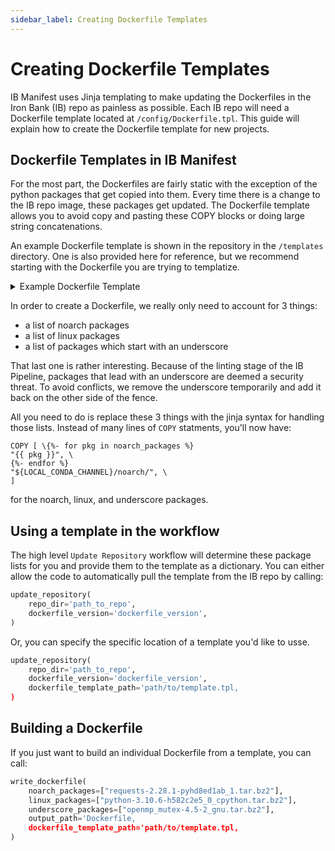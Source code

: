 ```yaml
---
sidebar_label: Creating Dockerfile Templates
---
```


# Creating Dockerfile Templates

IB Manifest uses Jinja templating to make updating the Dockerfiles in the Iron
Bank (IB) repo as painless as possible. Each IB repo will need a Dockerfile
template located at `/config/Dockerfile.tpl`. This guide will explain how to
create the Dockerfile template for new projects.

## Dockerfile Templates in IB Manifest

For the most part, the Dockerfiles are fairly static with the exception of the
python packages that get copied into them. Every time there is a change to the
IB repo image, these packages get updated. The Dockerfile template allows you
to avoid copy and pasting these COPY blocks or doing large string
concatenations.

An example Dockerfile template is shown in the repository in the `/templates`
directory. One is also provided here for reference, but we recommend starting
with the Dockerfile you are trying to templatize.

<details><summary>Example Dockerfile Template</summary>
<p>

```
ARG BASE_REGISTRY=registry1.dso.mil
ARG BASE_IMAGE=ironbank/opensource/metrostar/miniconda
ARG BASE_TAG=4.11.0

FROM ${BASE_REGISTRY}/${BASE_IMAGE}:${BASE_TAG}
WORKDIR /opt
ENV LOCAL_CONDA_CHANNEL="${WORKDIR}/local_channel"
USER root

RUN mkdir /home/${NB_USER} \
    && chown -R ${NB_USER}:${NB_USER} /home/${NB_USER}
RUN mkdir -p ${LOCAL_CONDA_CHANNEL} && chown -R ${NB_USER}:${NB_USER} ${LOCAL_CONDA_CHANNEL}

COPY --chown=${NB_USER}:${NB_USER} /config/channeldata.json ${LOCAL_CONDA_CHANNEL}/channeldata.json
COPY --chown=${NB_USER}:${NB_USER} /config/linux-64/repodata.json ${LOCAL_CONDA_CHANNEL}/linux-64/repodata.json
COPY --chown=${NB_USER}:${NB_USER} /config/noarch/repodata.json ${LOCAL_CONDA_CHANNEL}/noarch/repodata.json
RUN chown -R ${NB_USER}:${NB_USER} ${LOCAL_CONDA_CHANNEL}
RUN dnf update -y && dnf install -y bzip2 gcc


# noarch packages
COPY [ \{%- for pkg in noarch_packages %}
"{{ pkg }}", \
{%- endfor %}
"${LOCAL_CONDA_CHANNEL}/noarch/", \
]

# linux packages
COPY [ \{%- for pkg in linux_packages %}
"{{ pkg }}", \
{%- endfor %}
"${LOCAL_CONDA_CHANNEL}/linux-64/", \
]

# special handling for packages with underscores
{%- for pkg in underscore_packages %}
COPY ["{{ pkg }}", "${LOCAL_CONDA_CHANNEL}/linux-64/_{{ pkg }}"]
{%- endfor %}

RUN chown -R ${NB_USER}:${NB_USER} ${LOCAL_CONDA_CHANNEL}
RUN chown -R ${NB_USER}:${NB_USER} /opt/
RUN chown -R ${NB_USER}:${NB_USER} /home/
USER ${NB_USER}
ENV PATH="${CONDA_PATH}/bin:$PATH"
WORKDIR /home/${NB_USER}
USER root

RUN dnf clean all && \
	dnf remove -y bzip2 gcc && \
	rm -rf info && \
	conda clean -yaf && \
	rm -rf /home/${NB_USER}/.conda && \
	rm -rf /opt/conda/pkgs/cache && \
	rm -rf /root/micromamba/pkgs/cache

RUN chown -R ${NB_USER}:${NB_USER} /opt/
RUN chown -R ${NB_USER}:${NB_USER} /home/
USER ${NB_USER}

HEALTHCHECK NONE
```

</p>
</details>

In order to create a Dockerfile, we really only need to account for 3 things:
* a list of noarch packages
* a list of linux packages
* a list of packages which start with an underscore

That last one is rather interesting. Because of the linting stage of the IB
Pipeline, packages that lead with an underscore are deemed a security threat.
To avoid conflicts, we remove the underscore temporarily and add it back on the
other side of the fence.

All you need to do is replace these 3 things with the jinja syntax for handling
those lists. Instead of many lines of `COPY` statments, you'll now have:

```
COPY [ \{%- for pkg in noarch_packages %}
"{{ pkg }}", \
{%- endfor %}
"${LOCAL_CONDA_CHANNEL}/noarch/", \
]
```

for the noarch, linux, and underscore packages.

## Using a template in the workflow

The high level `Update Repository` workflow will determine these package lists
for you and provide them to the template as a dictionary. You can either allow
the code to automatically pull the template from the IB repo by calling:

```python
update_repository(
    repo_dir='path_to_repo',
    dockerfile_version='dockerfile_version',
)
```

Or, you can specify the specific location of a template you'd like to usse.

```python
update_repository(
    repo_dir='path_to_repo',
    dockerfile_version='dockerfile_version',
    dockerfile_template_path='path/to/template.tpl,
)
```


## Building a Dockerfile

If you just want to build an individual Dockerfile from a template, you can
call:

```python
write_dockerfile(
    noarch_packages=["requests-2.28.1-pyhd8ed1ab_1.tar.bz2"],
    linux_packages=["python-3.10.6-h582c2e5_0_cpython.tar.bz2"],
    underscore_packages=["openmp_mutex-4.5-2_gnu.tar.bz2"],
    output_path='Dockerfile,
    dockerfile_template_path='path/to/template.tpl,
)
```
